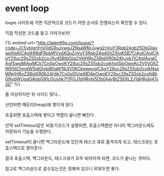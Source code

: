 # event loop

loupe 사이트에 가면 직관적으로 코드가 어떤 순서로 진행되는지 확인할 수 있다.

직접 작성한 코드를 들고 가져가보자!

{% embed url="http://latentflip.com/loupe/?code=JC5vbignYnV0dG9uJywgJ2NsaWNrJywgZnVuY3Rpb24gb25DbGljaygpIHsKICAgIHNldFRpbWVvdXQoZnVuY3Rpb24gdGltZXIoKSB7CiAgICAgICAgY29uc29sZS5sb2coJ1lvdSBjbGlja2VkIHRoZSBidXR0b24hJyk7ICAgIAogICAgfSwgMjAwMCk7Cn0pOwoKY29uc29sZS5sb2coIkhpISIpOwoKc2V0VGltZW91dChmdW5jdGlvbiB0aW1lb3V0KCkgewogICAgY29uc29sZS5sb2coIkNsaWNrIHRoZSBidXR0b24hIik7Cn0sIDUwMDApOwoKY29uc29sZS5sb2coIldlbGNvbWUgdG8gbG91cGUuIik7!!!PGJ1dHRvbj5DbGljayBtZSE8L2J1dHRvbj4%3D" %}

좀 이상하지만 위 사이드 맞다...

선언되면 메모리\(heap\)에 쌓이게 된다. 

호출되면 호출스택에 쌓이고 역할이 끝나면 빠진다 . 

만약 setTimeout같은 비동기코드가 실행되면, 호출스택뿐만 아니라 백그라운드에도 저장되서 기능을 수행한다 . 

setTimeout이 끝나면 백그라운드에 있던게 태스크 큐로 옮겨지게 되고, 태스크큐는 호출스택으로 쌓아준다 . 

결국 호출스택, 백그라운드, 태스크큐가 모두 비어지게 되면, 코드가 끝나는 것이다. 

참고로 백그라운드로 갈수있는것은 정해져 있으니 외워두면 좋다. 

